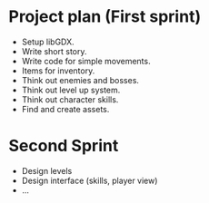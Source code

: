 # Project plan (First sprint)

* Setup libGDX. 
* Write short story.
* Write code for simple movements.
* Items for inventory.
* Think out enemies and bosses.
* Think out level up system.
* Think out character skills.
* Find and create assets.


# Second Sprint
* Design levels
* Design interface (skills, player view)
* ...
